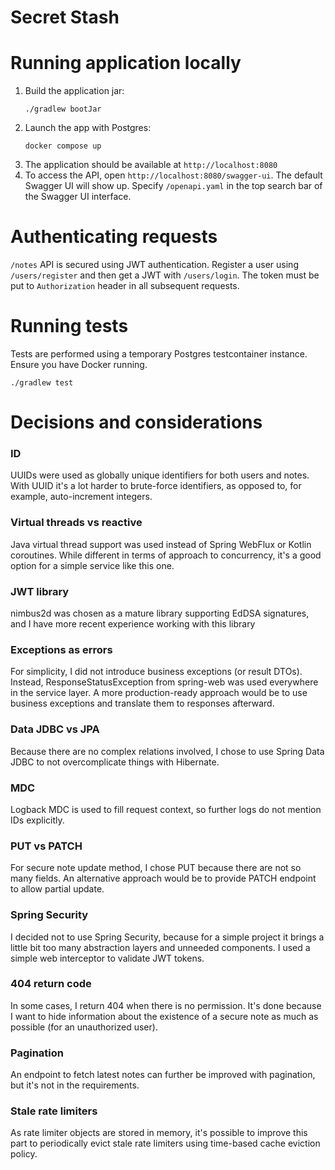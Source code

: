 # Secret Stash

# Running application locally

1. Build the application jar:
   ```commandline
   ./gradlew bootJar
   ```
2. Launch the app with Postgres:
   ```commandline
   docker compose up
   ```
3. The application should be available at `http://localhost:8080`
4. To access the API, open `http://localhost:8080/swagger-ui`. The default Swagger UI will show up. Specify
   `/openapi.yaml` in the top search bar of the Swagger UI interface.

# Authenticating requests

`/notes` API is secured using JWT authentication. Register a user using `/users/register` and then get a JWT
with `/users/login`. The token must be put to `Authorization` header in all subsequent requests.

# Running tests

Tests are performed using a temporary Postgres testcontainer instance. Ensure you have Docker running.

```commandline
./gradlew test
```

# Decisions and considerations

### ID

UUIDs were used as globally unique identifiers for both users and notes. With UUID it's a lot harder to brute-force
identifiers, as opposed to, for example, auto-increment integers.

### Virtual threads vs reactive

Java virtual thread support was used instead of Spring WebFlux or Kotlin coroutines. While different in terms of
approach to concurrency, it's a good option for a simple service like this one.

### JWT library

nimbus2d was chosen as a mature library supporting EdDSA signatures, and I have more recent experience working with this
library

### Exceptions as errors

For simplicity, I did not introduce business exceptions (or result DTOs). Instead, ResponseStatusException from
spring-web
was used everywhere in the service layer. A more production-ready approach would be to use business exceptions and
translate them to responses afterward.

### Data JDBC vs JPA

Because there are no complex relations involved, I chose to use Spring Data JDBC to not overcomplicate things with
Hibernate.

### MDC

Logback MDC is used to fill request context, so further logs do not mention IDs explicitly.

### PUT vs PATCH

For secure note update method, I chose PUT because there are not so many fields. An alternative approach would be to
provide PATCH endpoint to allow partial update.

### Spring Security

I decided not to use Spring Security, because for a simple project it brings a little bit too many abstraction layers
and unneeded components. I used a simple web interceptor to validate JWT tokens.

### 404 return code

In some cases, I return 404 when there is no permission. It's done because I want to hide information about the
existence
of a secure note as much as possible (for an unauthorized user).

### Pagination

An endpoint to fetch latest notes can further be improved with pagination, but it's not in the requirements.

### Stale rate limiters

As rate limiter objects are stored in memory, it's possible to improve this part to periodically evict stale rate
limiters using time-based cache eviction policy.
